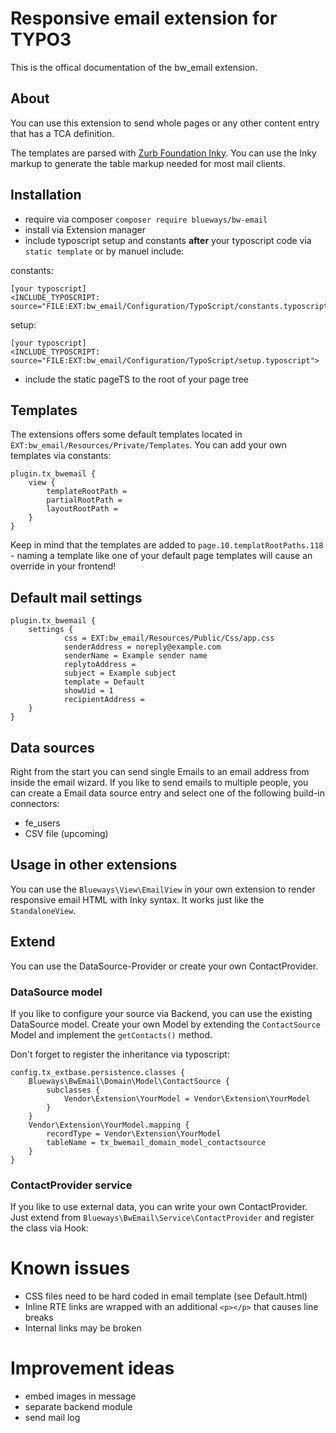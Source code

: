# Responsive email extension for TYPO3

This is the offical documentation of the bw_email extension.

## About

You can use this extension to send whole pages or any other content entry that has a TCA definition.

The templates are parsed with [Zurb Foundation Inky](https://foundation.zurb.com/emails.html). You can use the Inky markup to generate the table markup needed for most mail clients.

## Installation

* require via composer ````composer require blueways/bw-email````
* install via Extension manager
* include typoscript setup and constants **after** your typoscript code via ```static template``` or by manuel include:

constants:
```
[your typoscript]
<INCLUDE_TYPOSCRIPT: source="FILE:EXT:bw_email/Configuration/TypoScript/constants.typoscript">
``` 

setup:
```
[your typoscript]
<INCLUDE_TYPOSCRIPT: source="FILE:EXT:bw_email/Configuration/TypoScript/setup.typoscript">
``` 
* include the static pageTS to the root of your page tree

## Templates

The extensions offers some default templates located in ``ÈXT:bw_email/Resources/Private/Templates``. You can add your own templates via constants:

```
plugin.tx_bwemail {
	view {
		templateRootPath =
		partialRootPath =
		layoutRootPath =
    }
}		
```

Keep in mind that the templates are added to ````page.10.templatRootPaths.118```` - naming a template like one of your default page templates will cause an override in your frontend!

## Default mail settings

````
plugin.tx_bwemail {
    settings {
            css = EXT:bw_email/Resources/Public/Css/app.css
            senderAddress = noreply@example.com
            senderName = Example sender name
            replytoAddress =
            subject = Example subject
            template = Default
            showUid = 1
            recipientAddress =
    }
}
````

## Data sources

Right from the start you can send single Emails to an email address from inside the email wizard. If you like to send emails to multiple people, you can create a Email data source entry and select one of the following build-in connectors:

* fe_users
* CSV file (upcoming)

## Usage in other extensions

You can use the ``Blueways\View\EmailView`` in your own extension to render responsive email HTML with Inky syntax. It works just like the ````StandaloneView````.

## Extend

You can use the DataSource-Provider or create your own ContactProvider.

### DataSource model

If you like to configure your source via Backend, you can use the existing DataSource model. Create your own Model by extending the ```ContactSource``` Model and implement the ```getContacts()``` method.

Don't forget to register the inheritance via typoscript:

```
config.tx_extbase.persistence.classes {
    Blueways\BwEmail\Domain\Model\ContactSource {
        subclasses {
            Vendor\Extension\YourModel = Vendor\Extension\YourModel
        }
    }
    Vendor\Extension\YourModel.mapping {
        recordType = Vendor\Extension\YourModel
        tableName = tx_bwemail_domain_model_contactsource
    }
}
```

### ContactProvider service

If you like to use external data, you can write your own ContactProvider. Just extend from ```Blueways\BwEmail\Service\ContactProvider``` and register the class via Hook:

# Known issues

* CSS files need to be hard coded in email template (see Default.html)
* Inline RTE links are wrapped with an additional ````<p></p>```` that causes line breaks
* Internal links may be broken

# Improvement ideas

* embed images in message
* separate backend module
* send mail log
